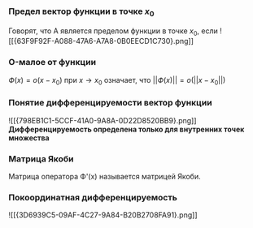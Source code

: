 
### Предел вектор функции в точке $x_0$
Говорят, что A является пределом функции в точке $x_0$, если
![[{63F9F92F-A088-47A6-A7A8-0B0EECD1C730}.png]]
### O-малое от функции
$Ф(x) = o(x - x_0)$ при $x \to x_0$ означает, что $||Ф(x)|| = o(||x - x_0||)$
### Понятие дифференцируемости вектор функции
![[{798EB1C1-5CCF-41A0-9A8A-0D22D8520BB9}.png]]
**Дифференцируемость определена только для внутренних точек множества**
### Матрица Якоби
Матрица оператора Ф'(x) называется матрицей Якоби.
### Покоординатная дифференцируемость
![[{3D6939C5-09AF-4C27-9A84-B20B2708FA91}.png]]
